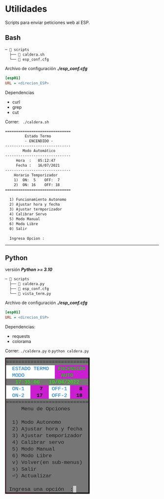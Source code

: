# Utilidades  
  Scripts para enviar peticiones web al ESP.

## Bash
```
─ 📂️ scripts
  ├── 📄️ caldera.sh
  └── 📄️ esp_conf.cfg
```

Archivo de configuración
***./esp_conf.cfg***
```cfg
[esp01]
URL = <direcion_ESP>
```
Dependencias
- curl
- grep
- cut

Correr: `  ./caldera.sh  `

```
==============================
         Estado Termo         
         - ENCENDIDO -        
------------------------------
        Modo Automático       
------------------------------
     Hora  :   05:12:47
     Fecha :   16/07/2021
------------------------------
    Horario Temporizador   
    1)  ON:  5    OFF:  7 
    2)  ON: 16    OFF: 18 
==============================

  1) Funcionamiento Autonomo
  2) Ajustar hora y fecha
  3) Ajustar termporizador
  4) Calibrar Servo
  5) Modo Manual
  6) Modo Libre
  0) Salir

  Ingresa Opcion :

```
----

## Python
versión ***Python >= 3.10***  
```
─ 📂️ scripts
  ├── 📄️ caldera.py
  ├── 📄️ esp_conf.cfg
  └── 📄️ vista_term.py
```

Archivo de configuración
***./esp_conf.cfg***
```cfg
[esp01]
URL = <direcion_ESP>
```

Dependencias:
- requests
- colorama

Correr: ` ./caldera.py ` o ` python caldera.py `

![python_script](./script_python.png)
